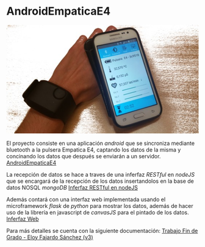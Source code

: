 # AndroidEmpaticaE4

![AndroidEmpaticaE4](https://github.com/odrajaf/AndroidEmpaticaE4/blob/master/imagenPortada.png)

El proyecto consiste en una aplicación *android* que se sincroniza mediante bluetooth a la pulsera Empatica E4,
captando los datos de la misma y concinando los datos que después se enviarán a un servidor.
[AndroidEmpaticaE4](https://github.com/odrajaf/AndroidEmpaticaE4/tree/master/AndroidEmpaticaE4)

La recepción de datos se hace a traves de una inferfaz *RESTful* en *nodeJS* que se encargará de la recepción de los 
datos insertandolos en la base de datos NOSQL *mongoDB*
[Inferfaz RESTful en nodeJS](https://github.com/odrajaf/AndroidEmpaticaE4/tree/master/InterfazRestFulnodejs)

Además contará con una interfaz web implementada usando el microframework *flask* de *python* para mostrar los datos, además 
de hacer uso de la librería en javascript de *canvasJS* para el pintado de los datos.
[Inferfaz Web](https://github.com/odrajaf/AndroidEmpaticaE4/tree/master/servidorFlaskPython)

Para más detalles se cuenta con la siguiente documentación:
[Trabajo Fin de Grado - Eloy Fajardo Sánchez (v3)](https://github.com/odrajaf/AndroidEmpaticaE4/blob/master/Trabajo%20Fin%20de%20Grado%20-%20Eloy%20Fajardo%20S%C3%A1nchez%20(v3).pdf)
